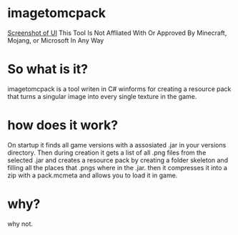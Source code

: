 # imagetomcpack
[Screenshot of UI](https://github.com/scisco25/imagetomcpack/blob/master/UI.png?raw=true)
This Tool Is Not Affliated With Or Approved By Minecraft, Mojang, or Microsoft In Any Way

# So what is it?
imagetomcpack is a tool writen in C# winforms for creating a resource pack that turns a singular image into every single texture in the game.

# how does it work?
On startup it finds all game versions with a assosiated .jar in your versions directory. Then during creation it gets a list of all .png files from the selected .jar and creates a resource pack by creating a folder skeleton and filling all the places that .pngs where in the .jar. then it compresses it into a zip with a pack.mcmeta and allows you to load it in game.

# why?
why not.
